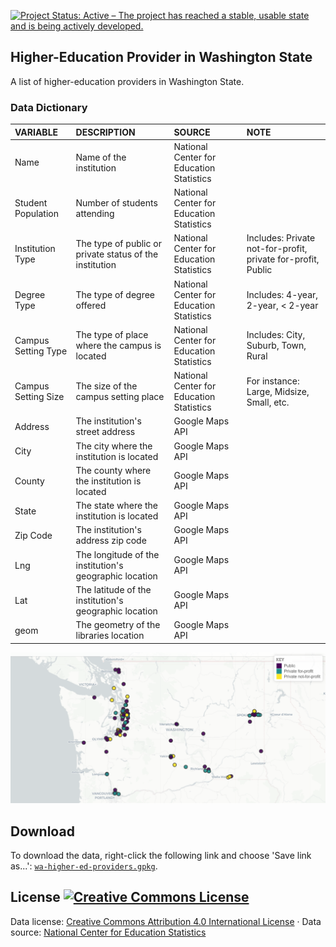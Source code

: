 
[![Project Status: Active – The project has reached a stable, usable state and is being actively developed.](http://www.repostatus.org/badges/latest/active.svg)](http://www.repostatus.org/#active)

Higher-Education Provider in Washington State
---------------------------------------------

A list of higher-education providers in Washington State.

### Data Dictionary

| VARIABLE            | DESCRIPTION                                             | SOURCE                                   | NOTE                                                         |
|:--------------------|:--------------------------------------------------------|:-----------------------------------------|:-------------------------------------------------------------|
| Name                | Name of the institution                                 | National Center for Education Statistics |                                                              |
| Student Population  | Number of students attending                            | National Center for Education Statistics |                                                              |
| Institution Type    | The type of public or private status of the institution | National Center for Education Statistics | Includes: Private not-for-profit, private for-profit, Public |
| Degree Type         | The type of degree offered                              | National Center for Education Statistics | Includes: 4-year, 2-year, &lt; 2-year                        |
| Campus Setting Type | The type of place where the campus is located           | National Center for Education Statistics | Includes: City, Suburb, Town, Rural                          |
| Campus Setting Size | The size of the campus setting place                    | National Center for Education Statistics | For instance: Large, Midsize, Small, etc.                    |
| Address             | The institution's street address                        | Google Maps API                          |                                                              |
| City                | The city where the institution is located               | Google Maps API                          |                                                              |
| County              | The county where the institution is located             | Google Maps API                          |                                                              |
| State               | The state where the institution is located              | Google Maps API                          |                                                              |
| Zip Code            | The institution's address zip code                      | Google Maps API                          |                                                              |
| Lng                 | The longitude of the institution's geographic location  | Google Maps API                          |                                                              |
| Lat                 | The latitude of the institution's geographic location   | Google Maps API                          |                                                              |
| geom                | The geometry of the libraries location                  | Google Maps API                          |                                                              |

![](https://github.com/tiernanmartin/datasets/raw/master/wa-higher-ed-providers/resources/wa-higher-ed-map-lowres.png)

Download
--------

To download the data, right-click the following link and choose 'Save link as...': [`wa-higher-ed-providers.gpkg`](https://github.com/tiernanmartin/datasets/raw/master/wa-higher-ed-providers/data/wa-higher-ed-providers.gpkg).

License <a rel="license" href="http://creativecommons.org/licenses/by/4.0/"><img alt="Creative Commons License" style="border-width:0" src="https://i.creativecommons.org/l/by/4.0/80x15.png" /></a>
----------------------------------------------------------------------------------------------------------------------------------------------------------------------------------------------------

Data license: [Creative Commons Attribution 4.0 International License](http://creativecommons.org/licenses/by/4.0/) · Data source: [National Center for Education Statistics](https://nces.ed.gov/collegenavigator/?s=WA)
